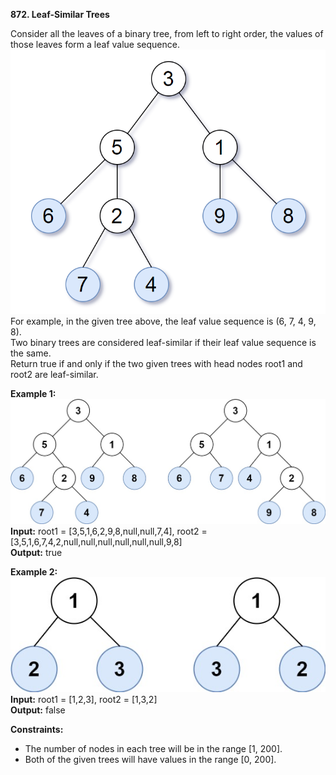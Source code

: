 **872. Leaf-Similar Trees**

Consider all the leaves of a binary tree, from left to right order, the values of those leaves form a leaf value sequence.
![img.png](img.png)  
For example, in the given tree above, the leaf value sequence is (6, 7, 4, 9, 8).  
Two binary trees are considered leaf-similar if their leaf value sequence is the same.  
Return true if and only if the two given trees with head nodes root1 and root2 are leaf-similar.  

**Example 1:**  
![img_1.png](img_1.png)  
**Input:** root1 = [3,5,1,6,2,9,8,null,null,7,4], root2 = [3,5,1,6,7,4,2,null,null,null,null,null,null,9,8]  
**Output:** true  

**Example 2:**  
![img_2.png](img_2.png)  
**Input:** root1 = [1,2,3], root2 = [1,3,2]  
**Output:** false  

**Constraints:**
- The number of nodes in each tree will be in the range [1, 200].
- Both of the given trees will have values in the range [0, 200].